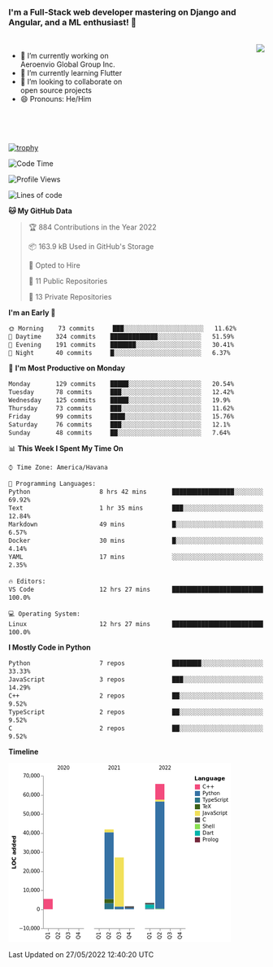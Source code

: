 ### I'm a Full-Stack web developer mastering on Django and Angular, and a ML enthusiast!  👋

<br/>

<img align="right" height="250"  src="https://media1.giphy.com/media/qgQUggAC3Pfv687qPC/giphy.gif?cid=ecf05e470ttfxgsj072btembitu1zn4ti3t3cdyg4jo5b3by&rid=giphy.gif&ct=g" />

 <div style="width:50%">
    <ul>
      <li>🔭 I’m currently working on Aeroenvio Global Group Inc.</li>
      <li>🌱 I’m currently learning Flutter</li>
      <li>👯 I’m looking to collaborate on open source projects</li>
      <li>😄 Pronouns: He/Him</li>
<!--       <li>⚡ Fun fact: I started my first professional project for a company as web dev without knowing any JS </li> -->
    </ul>
  </div>
  
<br/><br/><br/>

[![trophy](https://github-profile-trophy.vercel.app/?username=dfg-98&row=3&column=3&theme=monokai)](https://github.com/ryo-ma/github-profile-trophy)


<!--START_SECTION:waka-->
![Code Time](http://img.shields.io/badge/Code%20Time-220%20hrs%2012%20mins-blue)

![Profile Views](http://img.shields.io/badge/Profile%20Views-4-blue)

![Lines of code](https://img.shields.io/badge/From%20Hello%20World%20I%27ve%20Written-145%20Thousand%20lines%20of%20code-blue)

**🐱 My GitHub Data** 

> 🏆 884 Contributions in the Year 2022
 > 
> 📦 163.9 kB Used in GitHub's Storage 
 > 
> 💼 Opted to Hire
 > 
> 📜 11 Public Repositories 
 > 
> 🔑 13 Private Repositories  
 > 
**I'm an Early 🐤** 

```text
🌞 Morning    73 commits     ███░░░░░░░░░░░░░░░░░░░░░░   11.62% 
🌆 Daytime    324 commits    █████████████░░░░░░░░░░░░   51.59% 
🌃 Evening    191 commits    ███████░░░░░░░░░░░░░░░░░░   30.41% 
🌙 Night      40 commits     █░░░░░░░░░░░░░░░░░░░░░░░░   6.37%

```
📅 **I'm Most Productive on Monday** 

```text
Monday       129 commits    █████░░░░░░░░░░░░░░░░░░░░   20.54% 
Tuesday      78 commits     ███░░░░░░░░░░░░░░░░░░░░░░   12.42% 
Wednesday    125 commits    █████░░░░░░░░░░░░░░░░░░░░   19.9% 
Thursday     73 commits     ███░░░░░░░░░░░░░░░░░░░░░░   11.62% 
Friday       99 commits     ████░░░░░░░░░░░░░░░░░░░░░   15.76% 
Saturday     76 commits     ███░░░░░░░░░░░░░░░░░░░░░░   12.1% 
Sunday       48 commits     ██░░░░░░░░░░░░░░░░░░░░░░░   7.64%

```


📊 **This Week I Spent My Time On** 

```text
⌚︎ Time Zone: America/Havana

💬 Programming Languages: 
Python                   8 hrs 42 mins       █████████████████░░░░░░░░   69.92% 
Text                     1 hr 35 mins        ███░░░░░░░░░░░░░░░░░░░░░░   12.84% 
Markdown                 49 mins             █░░░░░░░░░░░░░░░░░░░░░░░░   6.57% 
Docker                   30 mins             █░░░░░░░░░░░░░░░░░░░░░░░░   4.14% 
YAML                     17 mins             ░░░░░░░░░░░░░░░░░░░░░░░░░   2.35%

🔥 Editors: 
VS Code                  12 hrs 27 mins      █████████████████████████   100.0%

💻 Operating System: 
Linux                    12 hrs 27 mins      █████████████████████████   100.0%

```

**I Mostly Code in Python** 

```text
Python                   7 repos             ████████░░░░░░░░░░░░░░░░░   33.33% 
JavaScript               3 repos             ███░░░░░░░░░░░░░░░░░░░░░░   14.29% 
C++                      2 repos             ██░░░░░░░░░░░░░░░░░░░░░░░   9.52% 
TypeScript               2 repos             ██░░░░░░░░░░░░░░░░░░░░░░░   9.52% 
C                        2 repos             ██░░░░░░░░░░░░░░░░░░░░░░░   9.52%

```


**Timeline**

![Chart not found](https://raw.githubusercontent.com/dfg-98/dfg-98/main/charts/bar_graph.png) 


 Last Updated on 27/05/2022 12:40:20 UTC
<!--END_SECTION:waka-->
